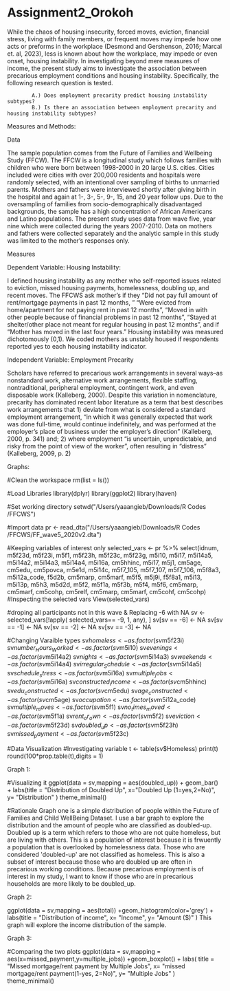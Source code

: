 # Assignment2_Orokoh

While the chaos of housing insecurity, forced moves, eviction, financial stress, living with family members, or frequent moves may impede how one acts or preforms in the workplace (Desmond and Gershenson, 2016; Marcal et. al, 2023), less is known about how the workplace, may impede or even onset, housing instability. In investigating beyond mere measures of income, the present study aims to investigate the association between precarious employment conditions and housing instability. Specifically, the following research question is tested. 

            A.)	Does employment precarity predict housing instability subtypes? 
            B.)	Is there an association between employment precarity and housing instability subtypes? 

Measures and Methods: 

Data 

The sample population comes from the Future of Families and Wellbeing Study (FFCW). The FFCW is a longitudinal study which follows families with children who were born between 1998-2000 in 20 large U.S. cities. Cities included were cities with over 200,000 residents and hospitals were randomly selected, with an intentional over sampling of births to unmarried parents. Mothers and fathers were interviewed shortly after giving birth in the hospital and again at 1-, 3-, 5-, 9-, 15, and 20 year follow ups. Due to the oversampling of families from socio-demographically disadvantaged backgrounds, the sample has a high concentration of African Americans and Latino populations. The present study uses data from wave five, year nine which were collected during the years 2007-2010. Data on mothers and fathers were collected separately and the analytic sample in this study was limited to the mother’s responses only. 

Measures

Dependent Variable: Housing Instability: 

I defined housing instability as any mother who self-reported issues related to eviction, missed housing payments, homelessness, doubling up, and recent moves. The FFCWS ask mother’s if they “Did not pay full amount of rent/mortgage payments in past 12 months, ” “Were evicted from home/apartment for not paying rent in past 12 months”, “Moved in with other people because of financial problems in past 12 months”, “Stayed at shelter/other place not meant for regular housing in past 12 months”, and if “Mother has moved in the last four years.” Housing instability was measured dichotomously (0,1). We coded mothers as unstably housed if respondents reported yes to each housing instability indicator. 

Independent Variable: Employment Precarity

Scholars have referred to precarious work arrangements in several ways–as nonstandard work, alternative work arrangements, flexible staffing, nontraditional, peripheral employment, contingent work, and even disposable work (Kalleberg, 2000). Despite this variation in nomenclature, precarity has dominated recent labor literature as a term that best describes work arrangements that 1) deviate from what is considered a standard employment arrangement, “in which it was generally expected that work was done full-time, would continue indefinitely, and was performed at the employer’s place of business under the employer’s direction” (Kalleberg, 2000, p. 341) and; 2) where employment “is uncertain, unpredictable, and risky from the point of view of the worker”, often resulting in “distress” (Kalleberg, 2009, p. 2)




Graphs: 


#Clean the workspace
rm(list = ls())

#Load Libraries
library(dplyr)
library(ggplot2)
library(haven)

#Set working directory
setwd("/Users/yaaangieb/Downloads/R Codes /FFCWS") 

#Import data
pr <- read_dta("/Users/yaaangieb/Downloads/R Codes /FFCWS/FF_wave5_2020v2.dta")

#Keeping variables of interest only
selected_vars <- pr %>% select(idnum, m5f23d, m5f23i, m5f1, m5f23h, m5f23c, m5f23g, 
                                m5i10, m5i17, m5i14a5, m5i14a2, m5i14a3, m5i14a4, 
                                m5i16a, cm5hhinc, m5i17, m5j1, cm5age, cm5edu, 
                                cm5povca, m5e1d, m5i14c, m5f7_105, m5f7_107, 
                                m5f7_106, m5f8a3, m5i12a_code, f5d2b, cm5marp, 
                                cm5marf, m5f5, m5j9i, f5f8a1, m5i13, m5i13p, m5h3, 
                                m5d2d, m5f2, m5f1a, m5f3b, m5f4, m5f6, 
                                cm5marp, cm5marf, cm5cohp, cm5relf, cm5marp, 
                                cm5marf, cm5cohf, cm5cohp)
#Inspecting the selected vars
View(selected_vars)

#droping all participants not in this wave & Replacing -6 with NA
sv <- selected_vars[!apply( selected_vars== -9, 1, any), ]
sv[sv == -6] <- NA
sv[sv == -1] <- NA
sv[sv == -2] <- NA
sv[sv == -3] <- NA

#Changing Varaible types
sv$homeless <- as.factor(sv$m5f23i)
sv$number_Hours_Worked <- as.factor(sv$m5i10)
sv$evenings <- as.factor(sv$m5i14a2)
sv$nights <- as.factor(sv$m5i14a3)
sv$weekends <- as.factor(sv$m5i14a4)
sv$irregular_Schedule<- as.factor(sv$m5i14a5)
sv$schedule_stress <- as.factor(sv$m5i16a)
sv$multiple_jobs <- as.factor(sv$m5i16a)
sv$constructed_income <- as.factor(sv$cm5hhinc)
sv$edu_constructed <- as.factor(sv$cm5edu)
sv$age_constructed <- as.factor(sv$cm5age)
sv$occupation <- as.factor(sv$m5i12a_code)
sv$multiple_moves <- as.factor(sv$m5f1)
sv$no_times_moved <- as.factor(sv$m5f1a)
sv$rent_or_own <- as.factor(sv$m5f2)
sv$eviction <- as.factor(sv$m5f23d)
sv$doubled_up <- as.factor(sv$m5f23h)
sv$missed_payment <- as.factor(sv$m5f23c)


#Data Visualization
#Investigating variable
t <- table(sv$Homeless)
print(t)
round(100*prop.table(t),digits = 1)

Graph 1: 

#Visualizing it
ggplot(data = sv,mapping = aes(doubled_up)) + geom_bar() + 
  labs(title = "Distribution of Doubled Up",
       x="Doubled Up (1=yes,2=No)",
       y= "Distribution"
  )
theme_minimal()


#Rationale 
Graph one is a simple distribution of people within the Future of Families and Child WellBeing Dataset. I use a bar graph to explore the distribution and the 
amount of people who are classified as doubled-up. Doubled up is a term which refers to those who are not quite homeless, but are living with others. This is a 
population of interest because it is frwuently a population that is overlooked by homelessness data. Those who are considered 'doubled-up' are not classified as 
homeless. This is also a subset of interest because those who are doubled up are often in precarious working conditions. Because precarious employment is of interest in my 
study, I want to know if those who are in precarious households are more likely to be doubled_up. 


Graph 2: 

ggplot(data = sv,mapping = aes(total)) +geom_histogram(color='grey') +
  labs(title = "Distribution of income",
       x= "Income",
       y= "Amount ($)"
  )
This graph will explore the income distribution of the sample. 

Graph 3: 

  #Comparing the two plots
ggplot(data = sv,mapping = aes(x=missed_payment,y=multiple_jobs)) +geom_boxplot() + labs(
  title = "Missed mortgage/rent payment by Multiple Jobs",
  x= "missed mortgage/rent payment(1-yes, 2=No)",
  y= "Multiple Jobs"
)
theme_minimal()

